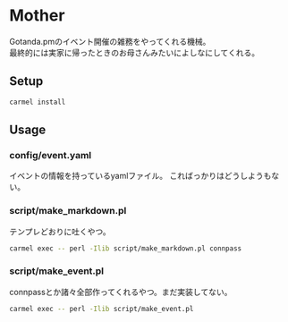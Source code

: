# Mother

Gotanda.pmのイベント開催の雑務をやってくれる機械。  
最終的には実家に帰ったときのお母さんみたいによしなにしてくれる。

## Setup

```bash
carmel install
```

## Usage

### config/event.yaml

イベントの情報を持っているyamlファイル。
こればっかりはどうしようもない。

### script/make_markdown.pl

テンプレどおりに吐くやつ。

```bash
carmel exec -- perl -Ilib script/make_markdown.pl connpass
```

### script/make_event.pl

connpassとか諸々全部作ってくれるやつ。まだ実装してない。

```bash
carmel exec -- perl -Ilib script/make_event.pl
```
